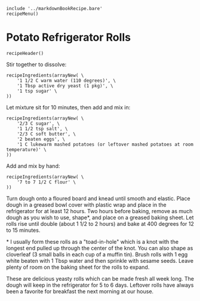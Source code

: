 ~~~ markdown-script
include '../markdownBookRecipe.bare'
recipeMenu()
~~~

# Potato Refrigerator Rolls

~~~ markdown-script
recipeHeader()
~~~

Stir together to dissolve:

~~~ markdown-script
recipeIngredients(arrayNew( \
    '1 1/2 C warm water (110 degrees)', \
    '1 Tbsp active dry yeast (1 pkg)', \
    '1 tsp sugar' \
))
~~~

Let mixture sit for 10 minutes, then add and mix in:

~~~ markdown-script
recipeIngredients(arrayNew( \
    '2/3 C sugar', \
    '1 1/2 tsp salt', \
    '2/3 C soft butter', \
    '2 beaten eggs', \
    '1 C lukewarm mashed potatoes (or leftover mashed potatoes at room temperature)' \
))
~~~

Add and mix by hand:

~~~ markdown-script
recipeIngredients(arrayNew( \
    '7 to 7 1/2 C flour' \
))
~~~

Turn dough onto a floured board and knead until smooth and elastic. Place dough in a greased bowl
cover with plastic wrap and place in the refrigerator for at least 12 hours. Two hours before
baking, remove as much dough as you wish to use, shape\*, and place on a greased baking sheet. Let
rolls rise until double (about 1 1/2 to 2 hours) and bake at 400 degrees for 12 to 15 minutes.

\* I usually form these rolls as a "toad-in-hole" which is a knot with the longest end pulled up
through the center of the knot. You can also shape as cloverleaf (3 small balls in each cup of a
muffin tin). Brush rolls with 1 egg white beaten with 1 Tbsp water and then sprinkle with sesame
seeds. Leave plenty of room on the baking sheet for the rolls to expand.

These are delicious yeasty rolls which can be made fresh all week long. The dough will keep in the
refrigerator for 5 to 6 days. Leftover rolls have always been a favorite for breakfast the next
morning at our house.
